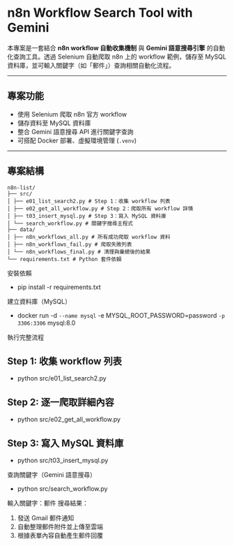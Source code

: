 # n8n Workflow Search Tool with Gemini

本專案是一套結合 **n8n workflow 自動收集機制** 與 **Gemini 語意搜尋引擎** 的自動化查詢工具。透過 Selenium 自動爬取 n8n 上的 workflow 範例，儲存至 MySQL 資料庫，並可輸入關鍵字（如「郵件」）查詢相關自動化流程。

---

## 專案功能

- 使用 Selenium 爬取 n8n 官方 workflow
- 儲存資料至 MySQL 資料庫
- 整合 Gemini 語意搜尋 API 進行關鍵字查詢
- 可搭配 Docker 部署、虛擬環境管理 (`.venv`)

---

## 專案結構

    n8n-list/
    ├── src/
    │ ├── e01_list_search2.py # Step 1：收集 workflow 列表
    │ ├── e02_get_all_workflow.py # Step 2：爬取所有 workflow 詳情
    │ ├── t03_insert_mysql.py # Step 3：寫入 MySQL 資料庫
    │ └── search_workflow.py # 關鍵字搜尋主程式
    ├── data/
    │ ├── n8n_workflows_all.py # 所有成功爬取 workflow 資料
    │ ├── n8n_workflows_fail.py # 爬取失敗列表
    │ └── n8n_workflows_final.py # 清理與彙總後的結果
    └── requirements.txt # Python 套件依賴

安裝依賴
- pip install -r requirements.txt

建立資料庫（MySQL）
- docker run -d `
    --name mysql `
    -e MYSQL_ROOT_PASSWORD=password `
    -p 3306:3306 `
    mysql:8.0

執行完整流程
## Step 1: 收集 workflow 列表
- python src/e01_list_search2.py

## Step 2: 逐一爬取詳細內容
- python src/e02_get_all_workflow.py

## Step 3: 寫入 MySQL 資料庫
- python src/t03_insert_mysql.py

查詢關鍵字（Gemini 語意搜尋）
- python src/search_workflow.py

輸入關鍵字：郵件
搜尋結果：
1. 發送 Gmail 郵件通知
2. 自動整理郵件附件並上傳至雲端
3. 根據表單內容自動產生郵件回覆
